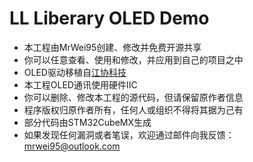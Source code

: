 # LL Liberary OLED Demo
  * 本工程由MrWei95创建、修改并免费开源共享
  * 你可以任意查看、使用和修改，并应用到自己的项目之中
  * OLED驱动移植自[江协科技](jiangxiekeji.com)
  * 本工程OLED通讯使用硬件IIC
  * 你可以删除、修改本工程的源代码，但请保留原作者信息
  * 程序版权归原作者所有，任何人或组织不得将其据为己有
  * 部分代码由STM32CubeMX生成
  * 如果发现任何漏洞或者笔误，欢迎通过邮件向我反馈：mrwei95@outlook.com
